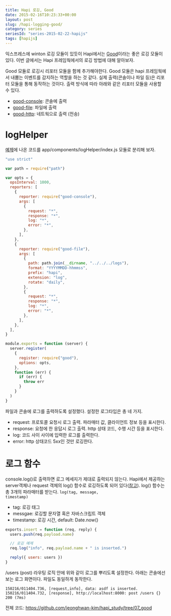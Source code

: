 ```yaml
---
title: Hapi 로깅, Good
date: 2015-02-16T10:23:33+00:00
layout: post
slug: /hapi-logging-good/
category: series
seriesId: "series-2015-02-22-hapijs"
tags: [hapijs]
---
```


익스프레스에 winton 로깅 모듈이 있듯이 Hapi에서는 <a href="https://github.com/hapijs/good">Good</a>이라는 좋은 로깅 모듈이 있다. 이번 글에서는 Hapi 프레임웍에서의 로깅 방법에 대해 알아보자.

Good 모듈로 로깅시 리포터 모듈을 함께 추가해야한다. Good 모듈은 hapi 프레임웍에서 내뿜는 이벤트를 감지하는 역할을 하는 것 같다. 실제 출력(콘솔이나 파일 등)은 리포터 모듈을 통해 동작하는 것이다. 출력 방식에 따라 아래와 같은 리포터 모듈을 사용할 수 있다.

<ul>
    <li><a href="https://github.com/hapijs/good-console">good-console</a>: 콘솔에 출력</li>
    <li><a href="https://github.com/hapijs/good-file">good-file</a>: 파일에 출력</li>
    <li><a href="https://github.com/hapijs/good-http">good-http</a>: 네트웍으로 출력 (전송)</li>
</ul>

# logHelper

<a href="https://github.com/hapijs/good">예제</a>에 나온 코드를 app/components/logHelper/index.js 모듈로 분리해 보자.

```js
"use strict"

var path = require("path")

var opts = {
  opsInterval: 1000,
  reporters: [
    {
      reporter: require("good-console"),
      args: [
        {
          request: "*",
          response: "*",
          log: "*",
          error: "*",
        },
      ],
    },
    {
      reporter: require("good-file"),
      args: [
        {
          path: path.join(__dirname, "../../../logs"),
          format: "YYYYMMDD-hhmmss",
          prefix: "hapi",
          extension: "log",
          rotate: "daily",
        },
        {
          request: "*",
          response: "*",
          log: "*",
          error: "*",
        },
      ],
    },
  ],
}

module.exports = function (server) {
  server.register(
    {
      register: require("good"),
      options: opts,
    },
    function (err) {
      if (err) {
        throw err
      }
    }
  )
}
```

파일과 콘솔에 로그를 출력하도록 설정했다. 설정한 로그타입은 총 네 가지.

<ul>
    <li>request: 프로토콜 요청시 로그 출력. 파라매터 값, 클라이언트 정보 등을 표시한다.</li>
    <li>response: 요청에 한 응답시 로그 출력. http 상태 코드, 수행 시간 등을 표시한다.</li>
    <li>log: 코드 사이 사이에 입력한 로그를 출력한다.</li>
    <li>error: http 상태코드 5xx인 것만 로깅한다.</li>
</ul>

# 로그 함수

console.log()로 출력하면 로그 메세지가 제대로 출력되지 않는다. Hapi에서 제공하는 server객체나 request 객체의 log() 함수로 로깅하도록 되어 있다(<a href="http://hapijs.com/tutorials/logging">참고</a>). log() 함수는 총 3개의 파라매터를 받는다. <code>log(tag, message, timestamp)</code>

<ul>
    <li>tag: 로깅 태그</li>
    <li>messgae: 로깅할 문자열 혹은 자바스크립트 객체</li>
    <li>timestamp: 로깅 시간, default: Date.now()</li>
</ul>

```js
exports.insert = function (req, reply) {
  users.push(req.payload.name)

  // 로깅 예제
  req.log("info", req.payload.name + " is inserted.")

  reply({ users: users })
}
```

/users (post) 라우팅 로직 안에 위와 같이 로그를 뿌리도록 설정한다. 아래는 콘솔에선 보는 로그 화면이다. 파일도 동일하게 동작한다.

```
150216/011404.736, [request,info], data: asdf is inserted.
150216/011404.732, [response], http://localhost:8000: post /users {} 200 (7ms)
```

전체 코드: <a href="https://github.com/jeonghwan-kim/hapi_study/tree/07_good">https://github.com/jeonghwan-kim/hapi_study/tree/07_good</a>
